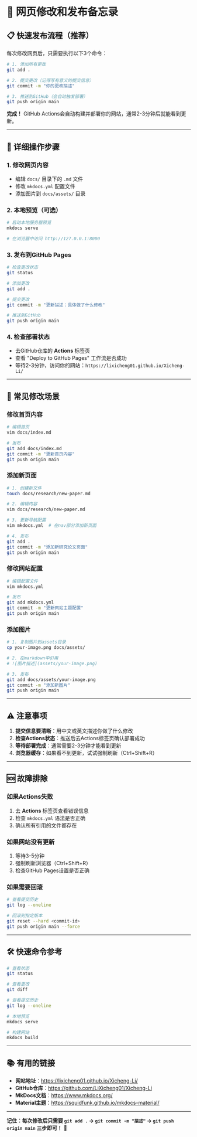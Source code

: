 # 🚀 网页修改和发布备忘录

## 📋 快速发布流程（推荐）

每次修改网页后，只需要执行以下3个命令：

```bash
# 1. 添加所有更改
git add .

# 2. 提交更改（记得写有意义的提交信息）
git commit -m "你的更改描述"

# 3. 推送到GitHub（会自动触发部署）
git push origin main
```

**完成！** GitHub Actions会自动构建并部署你的网站，通常2-3分钟后就能看到更新。

---

## 🔧 详细操作步骤

### 1. 修改网页内容
- 编辑 `docs/` 目录下的 `.md` 文件
- 修改 `mkdocs.yml` 配置文件
- 添加图片到 `docs/assets/` 目录

### 2. 本地预览（可选）
```bash
# 启动本地服务器预览
mkdocs serve

# 在浏览器中访问 http://127.0.0.1:8000
```

### 3. 发布到GitHub Pages
```bash
# 检查更改状态
git status

# 添加更改
git add .

# 提交更改
git commit -m "更新描述：具体做了什么修改"

# 推送到GitHub
git push origin main
```

### 4. 检查部署状态
- 去GitHub仓库的 **Actions** 标签页
- 查看 "Deploy to GitHub Pages" 工作流是否成功
- 等待2-3分钟，访问你的网站：`https://lixicheng01.github.io/Xicheng-Li/`

---

## 📝 常见修改场景

### 修改首页内容
```bash
# 编辑首页
vim docs/index.md

# 发布
git add docs/index.md
git commit -m "更新首页内容"
git push origin main
```

### 添加新页面
```bash
# 1. 创建新文件
touch docs/research/new-paper.md

# 2. 编辑内容
vim docs/research/new-paper.md

# 3. 更新导航配置
vim mkdocs.yml  # 在nav部分添加新页面

# 4. 发布
git add .
git commit -m "添加新研究论文页面"
git push origin main
```

### 修改网站配置
```bash
# 编辑配置文件
vim mkdocs.yml

# 发布
git add mkdocs.yml
git commit -m "更新网站主题配置"
git push origin main
```

### 添加图片
```bash
# 1. 复制图片到assets目录
cp your-image.png docs/assets/

# 2. 在markdown中引用
# ![图片描述](assets/your-image.png)

# 3. 发布
git add docs/assets/your-image.png
git commit -m "添加新图片"
git push origin main
```

---

## ⚠️ 注意事项

1. **提交信息要清晰**：用中文或英文描述你做了什么修改
2. **检查Actions状态**：推送后去Actions标签页确认部署成功
3. **等待部署完成**：通常需要2-3分钟才能看到更新
4. **浏览器缓存**：如果看不到更新，试试强制刷新（Ctrl+Shift+R）

---

## 🆘 故障排除

### 如果Actions失败
1. 去 **Actions** 标签页查看错误信息
2. 检查 `mkdocs.yml` 语法是否正确
3. 确认所有引用的文件都存在

### 如果网站没有更新
1. 等待3-5分钟
2. 强制刷新浏览器（Ctrl+Shift+R）
3. 检查GitHub Pages设置是否正确

### 如果需要回滚
```bash
# 查看提交历史
git log --oneline

# 回滚到指定版本
git reset --hard <commit-id>
git push origin main --force
```

---

## 🛠️ 快速命令参考

```bash
# 查看状态
git status

# 查看更改
git diff

# 查看提交历史
git log --oneline

# 本地预览
mkdocs serve

# 构建网站
mkdocs build
```

---

## 📚 有用的链接

- **网站地址**：https://lixicheng01.github.io/Xicheng-Li/
- **GitHub仓库**：https://github.com/LiXicheng01/Xicheng-Li
- **MkDocs文档**：https://www.mkdocs.org/
- **Material主题**：https://squidfunk.github.io/mkdocs-material/

---

**记住：每次修改后只需要 `git add .` → `git commit -m "描述"` → `git push origin main` 三步即可！** 🎉 